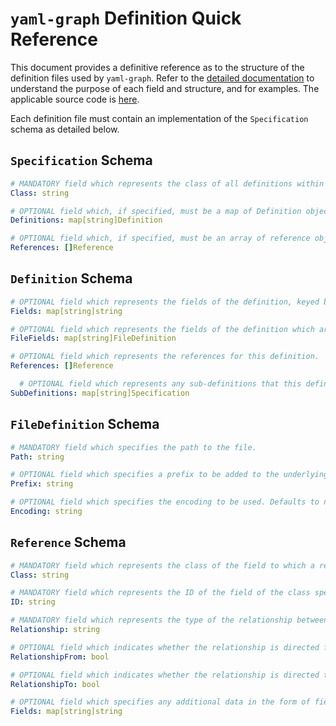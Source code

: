 # `yaml-graph` Definition Quick Reference
This document provides a definitive reference as to the structure of the definition files used by `yaml-graph`. Refer to the [detailed documentation](README.md) to understand the purpose of each field and structure, and for examples. The applicable source code is [here](../src/definition/definition.go).

Each definition file must contain an implementation of the `Specification` schema as detailed below.

## `Specification` Schema
```yaml
# MANDATORY field which represents the class of all definitions within this file.
Class: string

# OPTIONAL field which, if specified, must be a map of Definition objects, keyed by ID. There can be `0..n` definitions within this map.
Definitions: map[string]Definition

# OPTIONAL field which, if specified, must be an array of reference objects. There can be `0..n` references within this array.
References: []Reference
```

## `Definition` Schema
```yaml
# OPTIONAL field which represents the fields of the definition, keyed by field name.
Fields: map[string]string

# OPTIONAL field which represents the fields of the definition which are stored in external files, keyed by field name.
FileFields: map[string]FileDefinition

# OPTIONAL field which represents the references for this definition.
References: []Reference

  # OPTIONAL field which represents any sub-definitions that this definition has, keyed by relationship.
SubDefinitions: map[string]Specification
```

## `FileDefinition` Schema
```yaml
# MANDATORY field which specifies the path to the file.
Path: string

# OPTIONAL field which specifies a prefix to be added to the underlying definition.
Prefix: string

# OPTIONAL field which specifies the encoding to be used. Defaults to no encoding, but "base64" can also be specified.
Encoding: string
```

## `Reference` Schema
```yaml
# MANDATORY field which represents the class of the field to which a reference is being made.
Class: string

# MANDATORY field which represents the ID of the field of the class specified above to which a reference is being made.
ID: string

# MANDATORY field which represents the type of the relationship between the definitions.
Relationship: string

# OPTIONAL field which indicates whether the relationship is directed from the Definition containing this Relationship. Defaults to false.
RelationshipFrom: bool

# OPTIONAL field which indicates whether the relationship is directed to the Definition containing this Relationship. Defaults to false.
RelationshipTo: bool

# OPTIONAL field which specifies any additional data in the form of fields that should be attached to the relationship.
Fields: map[string]string
```